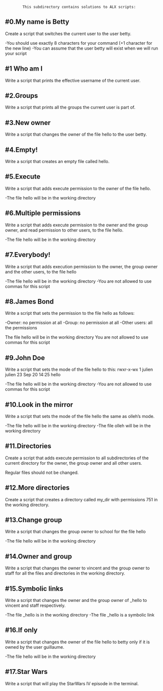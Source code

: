 			This subdirectory contains solutions to ALX scripts:

#0.My name is Betty
-------------------
Create a script that switches the current user to the user betty.

-You should use exactly 8 characters for your command (+1 character for the new line)
-You can assume that the user betty will exist when we will run your script

#1 Who am I
------------
Write a script that prints the effective username of the current user.

#2.Groups
----------
Write a script that prints all the groups the current user is part of.

#3.New owner
------------
Write a script that changes the owner of the file hello to the user betty.

#4.Empty!
---------
Write a script that creates an empty file called hello.

#5.Execute
----------
Write a script that adds execute permission to the owner of the file hello.

-The file hello will be in the working directory

#6.Multiple permissions
-----------------------
Write a script that adds execute permission to the owner and the group owner, and read permission to other users, to the file hello.

-The file hello will be in the working directory

#7.Everybody!
-------------
Write a script that adds execution permission to the owner, the group owner and the other users, to the file hello

-The file hello will be in the working directory
-You are not allowed to use commas for this script

#8.James Bond
-------------
Write a script that sets the permission to the file hello as follows:

-Owner: no permission at all
-Group: no permission at all
-Other users: all the permissions

The file hello will be in the working directory You are not allowed to use commas for this script

#9.John Doe
-----------
Write a script that sets the mode of the file hello to this:
	rwxr-x-wx 1 julien julien 23 Sep 20 14:25 hello

-The file hello will be in the working directory
-You are not allowed to use commas for this script

#10.Look in the mirror
----------------------
Write a script that sets the mode of the file hello the same as olleh’s mode.

-The file hello will be in the working directory
-The file olleh will be in the working directory

#11.Directories
---------------
Create a script that adds execute permission to all subdirectories of the current directory for the owner, the group owner and all other users.

Regular files should not be changed.

#12.More directories
--------------------
Create a script that creates a directory called my_dir with permissions 751 in the working directory.

#13.Change group
----------------
Write a script that changes the group owner to school for the file hello

-The file hello will be in the working directory

#14.Owner and group
-------------------
Write a script that changes the owner to vincent and the group owner to staff for all the files and directories in the working directory.

#15.Symbolic links
------------------
Write a script that changes the owner and the group owner of _hello to vincent and staff respectively.

-The file _hello is in the working directory
-The file _hello is a symbolic link

#16.If only
-----------
Write a script that changes the owner of the file hello to betty only if it is owned by the user guillaume.

-The file hello will be in the working directory

#17.Star Wars
-------------
Write a script that will play the StarWars IV episode in the terminal.
